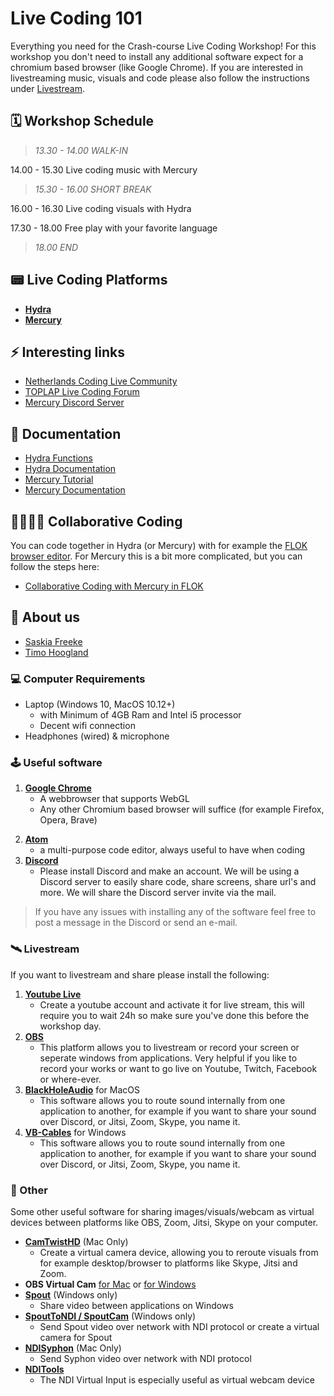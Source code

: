 # Live Coding 101

Everything you need for the Crash-course Live Coding Workshop! For this workshop you don't need to install any additional software expect for a chromium based browser (like Google Chrome). If you are interested in livestreaming music, visuals and code please also follow the instructions under [Livestream](#livestream).
## 🗓 Workshop Schedule

>*13.30 - 14.00 WALK-IN*

14.00 - 15.30 Live coding music with Mercury

>*15.30 - 16.00 SHORT BREAK*

16.00 - 16.30 Live coding visuals with Hydra

17.30 - 18.00 Free play with your favorite language

>*18.00 END*

## 📟 Live Coding Platforms

- [**Hydra**](http://hydra.ojack.xyz)
- [**Mercury**](http://mercury.timohoogland.com)

## ⚡️ Interesting links

- [Netherlands Coding Live Community](https://netherlands-coding-live.github.io/)
- [TOPLAP Live Coding Forum](https://forum.toplap.org/c/communities/nl/18)
- [Mercury Discord Server](https://discord.gg/vt59NYU)

## 📖 Documentation

- [Hydra Functions](https://ojack.xyz/hydra-functions/)
- [Hydra Documentation](https://github.com/ojack/hydra#Getting-Started)
- [Mercury Tutorial](https://tmhglnd.github.io/mercury/tutorial.html)
- [Mercury Documentation](https://tmhglnd.github.io/mercury/reference.html)

## 👩‍💻👨‍💻 Collaborative Coding

You can code together in Hydra (or Mercury) with for example the [FLOK browser editor](https://flok.clic.cf/). For Mercury this is a bit more complicated, but you can follow the steps here:

- [Collaborative Coding with Mercury in FLOK](https://tmhglnd.github.io/mercury/collaborate.html)
## 👋 About us

- [Saskia Freeke](https://sasj.nl/portfolio/)
- [Timo Hoogland](http://www.timohoogland.com)
<!-- - [Jonathan Reus](https://jonathanreus.com/) -->
<!-- - [Instrument Inventors Initiative (iii)](https://instrumentinventors.org/) -->

### 💻 Computer Requirements

- Laptop (Windows 10, MacOS 10.12+)
	- with Minimum of 4GB Ram and Intel i5 processor
	- Decent wifi connection
- Headphones (wired) & microphone

### 🕹 Useful software

1. [**Google Chrome**](https://www.google.com/chrome/)
	- A webbrowser that supports WebGL
	- Any other Chromium based browser will suffice (for example Firefox, Opera, Brave)
<!-- 2. **Max8** for [Windows](https://akiaj5esl75o5wbdcv2a-maxmspjitter.s3.amazonaws.com/Max808_x64_190808.zip) or [Mac](https://akiaj5esl75o5wbdcv2a-maxmspjitter.s3.amazonaws.com/Max808_190808.dmg)
	- the creative coding environment that Mercury runs in. You do not need to buy a Max license to run Mercury!
3. [**Mercury**](https://github.com/tmhglnd/mercury/blob/master/docs/tutorial.md#-install-mercury)
	- By following the instructions in the tutorial chapters **install** and **launch**. -->
2. [**Atom**](https://atom.io/)
  	- a multi-purpose code editor, always useful to have when coding
3. [**Discord**](https://discord.com/new)
  	- Please install Discord and make an account. We will be using a Discord server to easily share code, share screens, share url's and more. We will share the Discord server invite via the mail.
	
>If you have any issues with installing any of the software feel free to post a message in the Discord or send an e-mail.
	
### 🛰 Livestream

If you want to livestream and share please install the following:

1. [**Youtube Live**](https://studio.youtube.com/video/2Se7fskJZCo/livestreaming)
	- Create a youtube account and activate it for live stream, this will require you to wait 24h so make sure you've done this before the workshop day.
2. [**OBS**](https://obsproject.com/)
  	- This platform allows you to livestream or record your screen or seperate windows from applications. Very helpful if you like to record your works or want to go live on Youtube, Twitch, Facebook or where-ever.
3. [**BlackHoleAudio**](https://existential.audio/blackhole/?pk_campaign=github&pk_kwd=release) for MacOS
	- This software allows you to route sound internally from one application to another, for example if you want to share your sound over Discord, or Jitsi, Zoom, Skype, you name it.
3. [**VB-Cables**](https://www.vb-audio.com/Cable/) for Windows
  	- This software allows you to route sound internally from one application to another, for example if you want to share your sound over Discord, or Jitsi, Zoom, Skype, you name it.
	
### 👾 Other

Some other useful software for sharing images/visuals/webcam as virtual devices between platforms like OBS, Zoom, Jitsi, Skype on your computer.

- [**CamTwistHD**](http://camtwiststudio.com/download/) (Mac Only)
	- Create a virtual camera device, allowing you to reroute visuals from for example desktop/browser to platforms like Skype, Jitsi and Zoom.
- **OBS Virtual Cam** [for Mac](https://github.com/johnboiles/obs-mac-virtualcam/releases/tag/v1.2.1) or [for Windows](https://github.com/Fenrirthviti/obs-virtual-cam/releases)
- [**Spout**](https://spout.zeal.co/) (Windows only)
	- Share video between applications on Windows
- [**SpoutToNDI / SpoutCam**](https://leadedge.github.io/) (Windows only)
	- Send Spout video over network with NDI protocol or create a virtual camera for Spout
- [**NDISyphon**](https://docs.vidvox.net/freebies_ndi_syphon.html) (Mac Only)
	- Send Syphon video over network with NDI protocol
- [**NDITools**](https://ndi.tv/tools/)
	- The NDI Virtual Input is especially useful as virtual webcam device


<!--
# Schedule of Live Coding 101 at iii

### Day 1 (Saturday 21 Nov)

>*10.45 - 11.00 Virtual "Walk-in"*

11.00 - 11.45 Introductions

>*11.45 - 12.00 SHORT BREAK*

12.00 - 12.45 Mercury Session #1.1

>*12.45 - 13.30 LUNCH BREAK*

13.30 - 15.00 Mercury Session #1.2

>*15.00 - 15.30 SHORT BREAK*

15.30 - 17.30 Hydra Session #1

17.30 - 18.00 Free Play with Mercury or Hydra

### Day 2 (Sunday 22 Nov)

>*11.45 - 12.00 Virtual "Walk-in"*

12.00 - 13.30 Mercury / Hydra Session #2 (parallel)

>*13.30 - 14.15 LUNCH BREAK*

14.15 - 16.00 Free play, optionally with collaborative platforms like Flok, Troop, or try streaming with Youtube

### Day 2 Evening (Sunday 22 Nov)

>*19.00 - 19.30 Sound/Visual Check livestreams*

19.30 - 20.00 Participate in Online Algorave

20.30 - 00.00 iii NL_CL Algorave (Livestream at [Eulerroom](https://www.youtube.com/channel/UC_N48pxd05dX53_8vov8zqA))
-->
